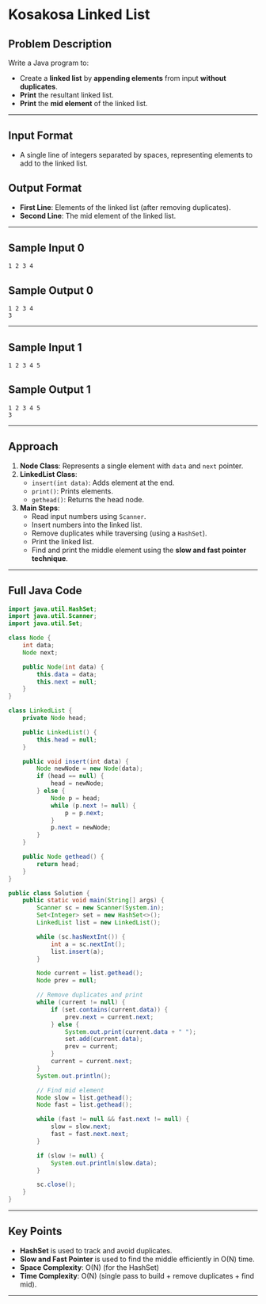 # Kosakosa Linked List

## Problem Description

Write a Java program to:
- Create a **linked list** by **appending elements** from input **without duplicates**.
- **Print** the resultant linked list.
- **Print** the **mid element** of the linked list.

---

## Input Format

- A single line of integers separated by spaces, representing elements to add to the linked list.

## Output Format

- **First Line**: Elements of the linked list (after removing duplicates).
- **Second Line**: The mid element of the linked list.

---

## Sample Input 0
```
1 2 3 4
```

## Sample Output 0
```
1 2 3 4
3
```

---

## Sample Input 1
```
1 2 3 4 5
```

## Sample Output 1
```
1 2 3 4 5
3
```

---

## Approach

1. **Node Class**: Represents a single element with `data` and `next` pointer.
2. **LinkedList Class**:
   - `insert(int data)`: Adds element at the end.
   - `print()`: Prints elements.
   - `gethead()`: Returns the head node.
3. **Main Steps**:
   - Read input numbers using `Scanner`.
   - Insert numbers into the linked list.
   - Remove duplicates while traversing (using a `HashSet`).
   - Print the linked list.
   - Find and print the middle element using the **slow and fast pointer technique**.

---

## Full Java Code

```java
import java.util.HashSet;
import java.util.Scanner;
import java.util.Set;

class Node {
    int data;
    Node next;

    public Node(int data) {
        this.data = data;
        this.next = null;
    }
}

class LinkedList {
    private Node head;

    public LinkedList() {
        this.head = null;
    }

    public void insert(int data) {
        Node newNode = new Node(data);
        if (head == null) {
            head = newNode;
        } else {
            Node p = head;
            while (p.next != null) {
                p = p.next;
            }
            p.next = newNode;
        }
    }

    public Node gethead() {
        return head;
    }
}

public class Solution {
    public static void main(String[] args) {
        Scanner sc = new Scanner(System.in);
        Set<Integer> set = new HashSet<>();
        LinkedList list = new LinkedList();

        while (sc.hasNextInt()) {
            int a = sc.nextInt();
            list.insert(a);
        }

        Node current = list.gethead();
        Node prev = null;

        // Remove duplicates and print
        while (current != null) {
            if (set.contains(current.data)) {
                prev.next = current.next;
            } else {
                System.out.print(current.data + " ");
                set.add(current.data);
                prev = current;
            }
            current = current.next;
        }
        System.out.println();

        // Find mid element
        Node slow = list.gethead();
        Node fast = list.gethead();

        while (fast != null && fast.next != null) {
            slow = slow.next;
            fast = fast.next.next;
        }

        if (slow != null) {
            System.out.println(slow.data);
        }

        sc.close();
    }
}
```

---

## Key Points
- **HashSet** is used to track and avoid duplicates.
- **Slow and Fast Pointer** is used to find the middle efficiently in O(N) time.
- **Space Complexity**: O(N) (for the HashSet)
- **Time Complexity**: O(N) (single pass to build + remove duplicates + find mid).

---
